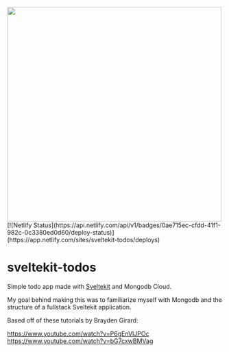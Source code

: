 <img src="https://user-images.githubusercontent.com/34758569/144775408-a464bc61-f75d-4475-b355-20f2fecaeea9.png" width=500>
[![Netlify Status](https://api.netlify.com/api/v1/badges/0ae715ec-cfdd-41f1-982c-0c3380ed0d60/deploy-status)](https://app.netlify.com/sites/sveltekit-todos/deploys)

# sveltekit-todos

Simple todo app made with [Sveltekit](https://kit.svelte.dev/) and Mongodb Cloud. 

My goal behind making this was to familiarize myself with Mongodb and the structure of a fullstack Sveltekit application.

Based off of these tutorials by Brayden Girard:

https://www.youtube.com/watch?v=P6gEnVlJPOc<br>
https://www.youtube.com/watch?v=bG7cxwBMVag

